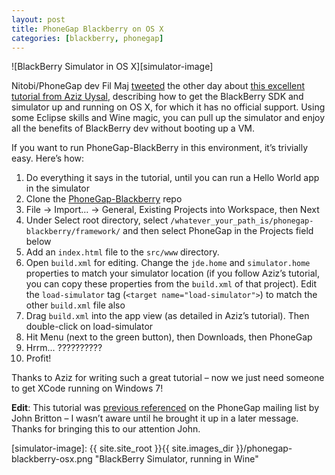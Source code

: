 ```yaml
---
layout: post
title: PhoneGap Blackberry on OS X
categories: [blackberry, phonegap]
---
```

![BlackBerry Simulator in OS X][simulator-image]

Nitobi/PhoneGap dev Fil Maj [tweeted][fils-tweet] the other day about [this excellent tutorial from Aziz Uysal][tutorial], describing how to get the BlackBerry SDK and simulator up and running on OS X, for which it has no official support. Using some Eclipse skills and Wine magic, you can pull up the simulator and enjoy all the benefits of BlackBerry dev without booting up a VM.

If you want to run PhoneGap-BlackBerry in this environment, it’s trivially easy. Here’s how:

1. Do everything it says in the tutorial, until you can run a Hello World app in the simulator
2. Clone the [PhoneGap-Blackberry][repo] repo
3. File -> Import… -> General, Existing Projects into Workspace, then Next
4. Under Select root directory, select `/whatever_your_path_is/phonegap-blackberry/framework/` and then select PhoneGap in the Projects field below
5. Add an `index.html` file to the `src/www` directory.
6. Open `build.xml` for editing. Change the `jde.home` and `simulator.home` properties to match your simulator location (if you follow Aziz’s tutorial, you can copy these properties from the `build.xml` of that project). Edit the `load-simulator` tag (`<target name="load-simulator">`) to match the other `build.xml` file also
7. Drag `build.xml` into the app view (as detailed in Aziz’s tutorial). Then double-click on load-simulator
8. Hit Menu (next to the green button), then Downloads, then PhoneGap
9. Hrrm... ??????????
10. Profit!

Thanks to Aziz for writing such a great tutorial – now we just need someone to get XCode running on Windows 7!

**Edit**: This tutorial was [previous referenced][mailing-list] on the PhoneGap mailing list by John Britton – I wasn’t aware until he brought it up in a later message. Thanks for bringing this to our attention John.

[fils-tweet]: http://twitter.com "@filmaj"
[tutorial]: http://www.azizuysal.com/2009/07/blackberry-development-on-mac-os-x.html "BlackBerry Development on OS X"
[repo]: http://github.com/phonegap/phonegap-blackberry "PhoneGap BlackBerry Repo"
[mailing-list]: http://groups.google.com/group/phonegap/browse_thread/thread/ebd3681c8eefba3d/eb29373d7606be8f?lnk=gst&q=blackberry+os+x
[simulator-image]: {{ site.site_root }}{{ site.images_dir }}/phonegap-blackberry-osx.png "BlackBerry Simulator, running in Wine"